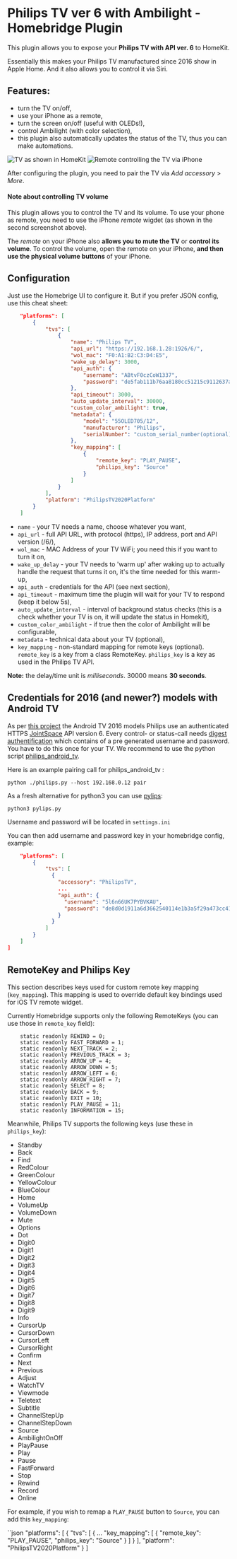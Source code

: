 # Philips TV ver 6 with Ambilight - Homebridge Plugin

This plugin allows you to expose your **Philips TV with API ver. 6** to HomeKit.

Essentially this makes your Philips TV manufactured since 2016 show in Apple Home. 
And it also allows you to control it via Siri.

## Features:
* turn the TV on/off,
* use your iPhone as a remote,
* turn the screen on/off (useful with OLEDs!),
* control Ambilight (with color selection),
* this plugin also automatically updates the status of the TV, thus you can make automations.

![TV as shown in HomeKit](./doc/homekit_view.jpeg)
![Remote controlling the TV via iPhone](./doc/remote.jpeg)

After configuring the plugin, you need to pair the TV via *Add accessory* > *More*. 

#### Note about controlling TV volume

This plugin allows you to control the TV and its volume. To use your phone as remote, you need to use the iPhone *remote* wigdet (as shown in the second screenshot above).

The *remote* on your iPhone also **allows you to mute the TV** or **control its volume**. To control the volume, open the remote on your iPhone, **and then use the physical volume buttons** of your iPhone.

## Configuration

Just use the Homebrige UI to configure it. But if you prefer JSON config, use this cheat sheet:

```json
    "platforms": [ 
        {
            "tvs": [
                {
                    "name": "Philips TV",
                    "api_url": "https://192.168.1.28:1926/6/",
                    "wol_mac": "F0:A1:B2:C3:D4:E5",
                    "wake_up_delay": 3000,
                    "api_auth": {
                        "username": "ABtvF0czCoW1337",
                        "password": "de5fab111b76aa8180cc51215c9112637aaa1031a18b3130ac81ee2d042218c3"
                    },
                    "api_timeout": 3000,
                    "auto_update_interval": 30000,
                    "custom_color_ambilight": true,
                    "metadata": {
                        "model": "55OLED705/12",
                        "manufacturer": "Philips",
                        "serialNumber": "custom_serial_number(optional)"
                    },
                    "key_mapping": [
                        { 
                            "remote_key": "PLAY_PAUSE",
                            "philips_key": "Source"
                        }
                    ]
                }
            ],
            "platform": "PhilipsTV2020Platform"
        }
    ]
```

* `name` - your TV needs a name, choose whatever you want,
* `api_url` - full API URL, with protocol (https), IP address, port and API version (/6/),
* `wol_mac` - MAC Address of your TV WiFi; you need this if you want to turn it on,
* `wake_up_delay` - your TV needs to 'warm up' after waking up to actually handle the request that turns it on, it's the time needed for this warm-up,
* `api_auth` - credentials for the API (see next section),
* `api_timeout` - maximum time the plugin will wait for your TV to respond (keep it below 5s),
* `auto_update_interval` - interval of background status checks (this is a check whether your TV is on, it will update the status in Homekit),
* `custom_color_ambilight` - if true then the color of Ambilight will be configurable,
* `metadata` - technical data about your TV (optional),
* `key_mapping` - non-standard mapping for remote keys (optional). `remote_key` is a key from a class RemoteKey. `philips_key` is a key as used in the Philips TV API.

**Note:** the delay/time unit is *milliseconds*. 30000 means **30 seconds**.

## Credentials for 2016 (and newer?) models with Android TV

As per [this project](https://github.com/suborb/philips_android_tv) the Android TV 2016 models Philips use an authenticated HTTPS [JointSpace](http://jointspace.sourceforge.net/) API version 6.
Every control- or status-call needs [digest authentification](https://en.wikipedia.org/wiki/Digest_access_authentication) which contains of a pre generated username and password. You have to do this once for your TV. We recommend to use the python script [philips\_android\_tv](https://github.com/suborb/philips_android_tv).

Here is an example pairing call for philips\_android\_tv :
```
python ./philips.py --host 192.168.0.12 pair
```

As a fresh alternative for python3 you can use [pylips](https://github.com/eslavnov/pylips#setting-up-pylips):

```
python3 pylips.py
```
Username and password will be located in `settings.ini`

You can then add username and password key in your homebridge config, example:
```json
    "platforms": [ 
        {
            "tvs": [
              {
                "accessory": "PhilipsTV",
                ...
                "api_auth": {
                  "username": "5l6n66UK7PYBVKAU",
                  "password": "de8d0d1911a6d3662540114e1b3a5f29a473cc413bf6b38afb97820facdcb1fb"
                }
              }
            ]
        }
    ]
]
 ```



## RemoteKey and Philips Key

This section describes keys used for custom remote key mapping (`key_mapping`). 
This mapping is used to override default key bindings used for iOS TV remote widget.

Currently Homebridge supports only the following RemoteKeys (you can use those in `remote_key` field):

```
    static readonly REWIND = 0;
    static readonly FAST_FORWARD = 1;
    static readonly NEXT_TRACK = 2;
    static readonly PREVIOUS_TRACK = 3;
    static readonly ARROW_UP = 4;
    static readonly ARROW_DOWN = 5;
    static readonly ARROW_LEFT = 6;
    static readonly ARROW_RIGHT = 7;
    static readonly SELECT = 8;
    static readonly BACK = 9;
    static readonly EXIT = 10;
    static readonly PLAY_PAUSE = 11;
    static readonly INFORMATION = 15;
```

Meanwhile, Philips TV supports the following keys (use these in `philips_key`):

* Standby
* Back
* Find
* RedColour
* GreenColour
* YellowColour
* BlueColour
* Home
* VolumeUp
* VolumeDown
* Mute
* Options
* Dot
* Digit0
* Digit1
* Digit2
* Digit3
* Digit4
* Digit5
* Digit6
* Digit7
* Digit8
* Digit9
* Info
* CursorUp
* CursorDown
* CursorLeft
* CursorRight
* Confirm
* Next
* Previous
* Adjust
* WatchTV
* Viewmode
* Teletext
* Subtitle
* ChannelStepUp
* ChannelStepDown
* Source
* AmbilightOnOff
* PlayPause
* Play
* Pause
* FastForward
* Stop
* Rewind
* Record
* Online


For example, if you wish to remap a `PLAY_PAUSE` button to `Source`, you can add this `key_mapping`:

``json
    "platforms": [ 
        {
            "tvs": [
                {
                    ...
                    "key_mapping": [
                        { 
                            "remote_key": "PLAY_PAUSE",
                            "philips_key": "Source"
                        }
                    ]
                }
            ],
            "platform": "PhilipsTV2020Platform"
        }
    ]
```